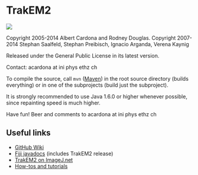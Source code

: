 # TrakEM2

[![](https://travis-ci.org/trakem2/TrakEM2.svg?branch=master)](https://travis-ci.org/trakem2/TrakEM2)

Copyright 2005-2014 Albert Cardona and Rodney Douglas.
Copyright 2007-2014 Stephan Saalfeld, Stephan Preibisch, Ignacio Arganda, Verena Kaynig

Released under the General Public License in its latest version.

Contact: acardona at ini phys ethz ch

To compile the source, call `mvn` ([Maven](http://maven.apache.org/)) in the root source directory (builds everything) or in one of the subprojects (build just the subproject).

It is strongly recommended to use Java 1.6.0 or higher whenever possible, since repainting speed is much higher.

Have fun! Beer and comments to acardona at ini phys ethz ch

## Useful links

- [GitHub Wiki](https://github.com/trakem2/TrakEM2/wiki)
- [Fiji javadocs](http://javadoc.scijava.org/Fiji/) (includes TrakEM2 release)
- [TrakEM2 on ImageJ.net](https://imagej.net/TrakEM2)
- [How-tos and tutorials](https://www.ini.uzh.ch/~acardona/trakem2.html)

